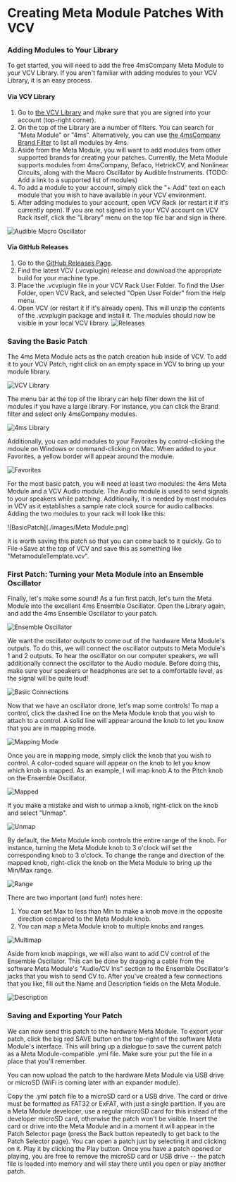# Creating Meta Module Patches With VCV

### Adding Modules to Your Library
To get started, you will need to add the free 4msCompany Meta Module to your VCV Library. If you aren't familiar with adding modules to your VCV Library, it is an easy process.

#### Via VCV Library
1) Go to [the VCV Library](https://library.vcvrack.com/) and make sure that you are signed into your account (top-right corner).
2) On the top of the Library are a number of filters. You can search for "Meta Module" or "4ms". Alternatively, you can use [the 4msCompany Brand Filter](https://library.vcvrack.com/?query=&brand=4msCompany&tag=&license=) to list all modules by 4ms.
3) Aside from the Meta Module, you will want to add modules from other supported brands for creating your patches. Currently, the Meta Module supports modules from 4msCompany, Befaco, HetrickCV, and Nonlinear Circuits, along with the Macro Oscillator by Audible Instruments. (TODO: Add a link to a supported list of modules)
4) To add a module to your account, simply click the "+ Add" text on each module that you wish to have available in your VCV environment.
5) After adding modules to your account, open VCV Rack (or restart it if it's currently open). If you are not signed in to your VCV account on VCV Rack itself, click the "Library" menu on the top file bar and sign in there.

![Audible Macro Oscillator](./images/AudibleMacro.png)

#### Via GitHub Releases
1) Go to the [GitHub Releases Page](https://github.com/4ms/metamodule/releases/).
2) Find the latest VCV (.vcvplugin) release and download the appropriate build for your machine type.
3) Place the .vcvplugin file in your VCV Rack User Folder. To find the User Folder, open VCV Rack, and selected "Open User Folder" from the Help menu.
4) Open VCV (or restart it if it's already open). This will unzip the contents of the .vcvplugin package and install it. The modules should now be visible in your local VCV library.
![Releases](./images/GHReleases.png)

### Saving the Basic Patch

The 4ms Meta Module acts as the patch creation hub inside of VCV. To add it to your VCV Patch, right click on an empty space in VCV to bring up your module library.

![VCV Library](./images/Library.png)

The menu bar at the top of the library can help filter down the list of modules if you have a large library. For instance, you can click the Brand filter and select only 4msCompany modules.

![4ms Library](./images/4msLibrary.png)

Additionally, you can add modules to your Favorites by control-clicking the mdoule on Windows or command-clicking on Mac. When added to your Favorites, a yellow border will appear around the module.

![Favorites](./images/FavoritesLibrary.png)

For the most basic patch, you will need at least two modules: the 4ms Meta Module and a VCV Audio module. The Audio module is used to send signals to your speakers while patching. Additionally, it is needed by most modules in VCV as it establishes a sample rate clock source for audio callbacks. Adding the two modules to your rack will look like this:

![BasicPatch](./images/Meta Module.png)

It is worth saving this patch so that you can come back to it quickly. Go to File->Save at the top of VCV and save this as something like "MetamoduleTemplate.vcv".

### First Patch: Turning your Meta Module into an Ensemble Oscillator

Finally, let's make some sound! As a fun first patch, let's turn the Meta Module into the excellent 4ms Ensemble Oscillator. Open the Library again, and add the 4ms Ensemble Oscillator to your patch.

![Ensemble Oscillator](./images/Ensemble.png)

We want the oscillator outputs to come out of the hardware Meta Module's outputs. To do this, we will connect the oscillator outputs to Meta Module's 1 and 2 outputs. To hear the oscillator on our computer speakers, we will additionally connect the oscillator to the Audio module. Before doing this, make sure your speakers or headphones are set to a comfortable level, as the signal will be quite loud!

![Basic Connections](./images/EnsembleConnected.png)

Now that we have an oscillator drone, let's map some controls! To map a control, click the dashed line on the Meta Module knob that you wish to attach to a control. A solid line will appear around the knob to let you know that you are in mapping mode.

![Mapping Mode](./images/MappingMode.png)

Once you are in mapping mode, simply click the knob that you wish to control. A color-coded square will appear on the knob to let you know which knob is mapped. As an example, I will map knob A to the Pitch knob on the Ensemble Oscillator.

![Mapped](./images/Mapped.png)

If you make a mistake and wish to unmap a knob, right-click on the knob and select "Unmap".

![Unmap](./images/Unmap.png)

By default, the Meta Module knob controls the entire range of the knob. For instance, turning the Meta Module knob to 3 o'clock will set the corresponding knob to 3 o'clock. To change the range and direction of the mapped knob, right-click the knob on the Meta Module to bring up the Min/Max range.

![Range](./images/Range.png)

There are two important (and fun!) notes here:
1) You can set Max to less than Min to make a knob move in the opposite direction compared to the Meta Module knob.
2) You can map a Meta Module knob to multiple knobs and ranges.

![Multimap](./images/Multimap.png)

Aside from knob mappings, we will also want to add CV control of the Ensemble Oscillator. This can be done by dragging a cable from the software Meta Module's "Audio/CV Ins" section to the Ensemble Oscillator's jacks that you wish to send CV to. After you've created a few connections that you like, fill out the Name and Description fields on the Meta Module.

![Description](./images/Description.png)

### Saving and Exporting Your Patch

We can now send this patch to the hardware Meta Module. To export your patch, click the big red SAVE button on the top-right of the software Meta Module's interface. This will bring up a dialogue to save the current patch as a Meta Module-compatible .yml file. Make sure your put the file in a place that you'll remember.

You can now upload the patch to the hardware Meta Module via USB drive or microSD (WiFi is coming later with an expander module).

Copy the .yml patch file to a microSD card or a USB drive. The card or
drive must be formatted as FAT32 or ExFAT, with just a single partition. If you
are a Meta Module developer, use a regular microSD card for this instead of the
developer microSD card, otherwise the patch won't be visible. Insert the card
or drive into the Meta Module and in a moment it will appear in the Patch
Selector page (press the Back button repeatedly to get back to the Patch
Selector page). You can open a patch just by selecting it and clicking on it.
Play it by clicking the Play button. Once you have a patch opened or playing,
you are free to remove the microSD card or USB drive -- the patch file is
loaded into memory and will stay there until you open or play another patch.

